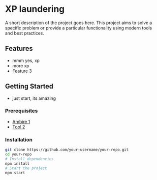 # XP laundering

A short description of the project goes here. This project aims to solve a specific problem or provide a particular functionality using modern tools and best practices.

## Features

- mmm yes, xp
- more xp
- Feature 3

## Getting Started

- just start, its amazing

### Prerequisites

- [Ambire 1](https://ambire.com)
- [Tool 2](https://example.com)

### Installation

```bash
git clone https://github.com/your-username/your-repo.git
cd your-repo
# Install dependencies
npm install
# Start the project
npm start
